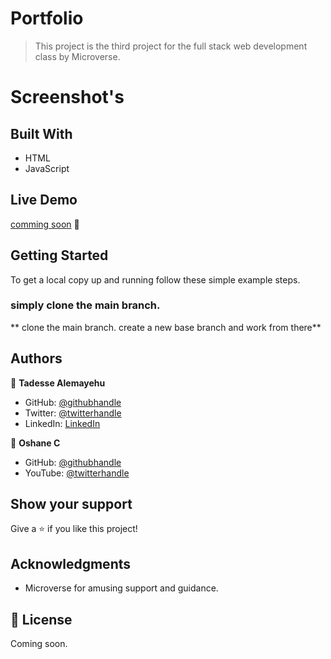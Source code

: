 # Portfolio

> This project is the third project for the full stack web development class by Microverse. 
# Screenshot's 


## Built With

- HTML
- JavaScript

## Live Demo

[comming soon]() 🙂


## Getting Started

To get a local copy up and running follow these simple example steps.

### simply clone the main branch.
** clone the main branch. create a new base branch and work from there**

## Authors

👤 **Tadesse Alemayehu**

- GitHub: [@githubhandle](https://github.com/Tadesse-Alemayehu) 
- Twitter: [@twitterhandle](https://twitter.com/TadesseWebDev)
- LinkedIn: [LinkedIn](https://www.linkedin.com/in/tadesse-alemayehu-60141a221/)

👤 **Oshane C**

- GitHub: [@githubhandle](https://github.com/oshanedesign) 
- YouTube: [@twitterhandle](https://www.youtube.com/channel/UCKEzfINidt1ob7xTOwIS_cA)

## Show your support

Give a ⭐️ if you like this project!
## Acknowledgments

- Microverse for amusing support and guidance.

## 📝 License

Coming soon.
